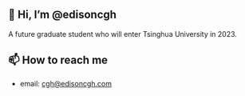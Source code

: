 ## 👋 Hi, I’m @edisoncgh
A future graduate student who will enter Tsinghua University in 2023.
## 📫 How to reach me
- email: cgh@edisoncgh.com

<!---
edisoncgh/edisoncgh is a ✨ special ✨ repository because its `README.md` (this file) appears on your GitHub profile.
You can click the Preview link to take a look at your changes.
--->
